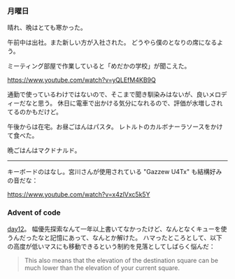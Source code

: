 ### 月曜日

晴れ、晩はとても寒かった。

午前中は出社。また新しい方が入社された。
どうやら僕のとなりの席になるよう。

ミーティング部屋で作業していると「めだかの学校」が聞こえた。

https://www.youtube.com/watch?v=yQLEfM4KB9Q

通勤で使っているわけではないので、そこまで聞き馴染みはないが、良いメロディーだなと思う。
休日に電車で出かける気分になれるので、評価が水増しされてるのかもだけど。

午後からは在宅。お昼ごはんはパスタ。
レトルトのカルボナーラソースをかけて食べた。

晩ごはんはマクドナルド。

---

キーボードのはなし。宮川さんが使用されている "Gazzew U4Tx" も結構好みの音だな：

https://www.youtube.com/watch?v=x4zlVxc5k5Y

### Advent of code

[day12](https://adventofcode.com/2022/day/12)。
幅優先探索なんて一年以上書いてなかったけど、なんとなくキューを使うんだったなと記憶にあって、なんとか解けた。
ハマったところとして、以下の高度が低いマスにも移動できるという制約を見落としてしばらく悩んだ：

> This also means that the elevation of the destination square can be much lower than the elevation of your current square.